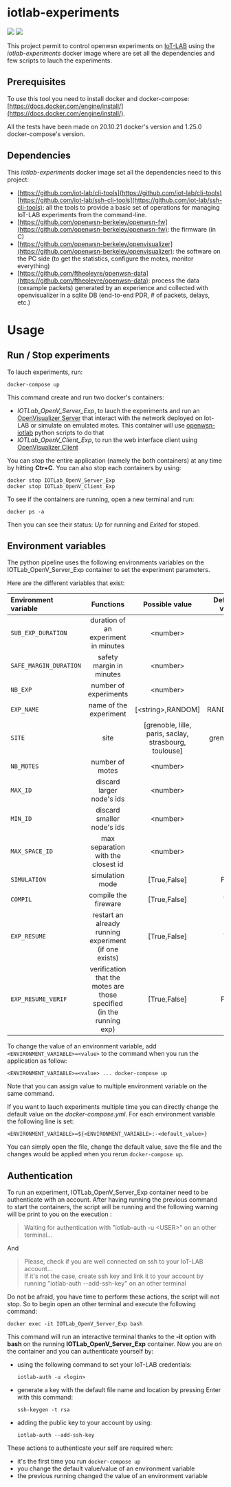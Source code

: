 # iotlab-experiments

![](https://img.shields.io/badge/docker-20.10.21-green)
![](https://img.shields.io/badge/docker_compose-1.25.0-green)

This project permit to control openwsn experiments on [IoT-LAB](https://www.iot-lab.info/) using the *iotlab-experiments* docker image where are set all the dependencies and few scripts to lauch the experiments.

## Prerequisites

To use this tool you need to install docker and docker-compose: [https://docs.docker.com/engine/install/](https://docs.docker.com/engine/install/).

All the tests have been made on 20.10.21 docker's version and 1.25.0 docker-compose's version.

## Dependencies

This *iotlab-experiments* docker image set all the dependencies need to this project:

- [https://github.com/iot-lab/cli-tools](https://github.com/iot-lab/cli-tools) [https://github.com/iot-lab/ssh-cli-tools](https://github.com/iot-lab/ssh-cli-tools): all the tools to provide a basic set of operations for managing IoT-LAB experiments from the command-line.
- [https://github.com/openwsn-berkeley/openwsn-fw](https://github.com/openwsn-berkeley/openwsn-fw): the firmware (in C)
- [https://github.com/openwsn-berkeley/openvisualizer](https://github.com/openwsn-berkeley/openvisualizer): the software on the PC side (to get the statistics, configure the motes, monitor everything)
-  [https://github.com/ftheoleyre/openwsn-data](https://github.com/ftheoleyre/openwsn-data): process the data (cexample packets) generated by an experience and collected with openvisualizer in a sqlite DB (end-to-end PDR, # of packets, delays, etc.)

# Usage

## Run / Stop experiments

To lauch experiments, run:
```
docker-compose up 
```

This command create and run two docker's containers:
- *IOTLab_OpenV_Server_Exp*, to lauch the experiments and run an [OpenVisualizer Server](https://github.com/openwsn-berkeley/openvisualizer) that interact with the network deployed on Iot-LAB or simulate on emulated motes. This container will use [openwsn-iotlab](https://github.com/ftheoleyre/openwsn-iotlab.git) python scripts to do that
- *IOTLab_OpenV_Client_Exp*, to run the web interface client using [OpenVisualizer Client](https://github.com/openwsn-berkeley/openvisualizer)

You can stop the entire application (namely the both containers) at any time by hitting **Ctr+C**. You can also stop each containers by using:
```
docker stop IOTLab_OpenV_Server_Exp
docker stop IOTLab_OpenV_Client_Exp
```

To see if the containers are running, open a new terminal and run:
```
docker ps -a
```
Then you can see their status: *Up* for running and *Exited* for stoped.

## Environment variables

The python pipeline uses the following environments variables on the IOTLab_OpenV_Server_Exp container to set the experiment parameters.

Here are the different variables that exist:

| Environment variable    | Functions     | Possible value  | Default value |
|:----------|:-------------:|:------------:|--------------:|
|`SUB_EXP_DURATION`|duration of an experiment in minutes|\<number\>|60|
|`SAFE_MARGIN_DURATION`|safety margin in minutes|\<number\>|30|
|`NB_EXP`|number of experiments|\<number\>|5|
|`EXP_NAME`|name of the experiment|[\<string\>,RANDOM]|RANDOM|
|`SITE`|site|[grenoble, lille, paris, saclay, strasbourg, toulouse]|grenoble|
|`NB_MOTES`|number of motes|\<number\>|12|
|`MAX_ID`|discard larger node's ids|\<number\>|289|
|`MIN_ID`|discard smaller node's ids|\<number\>|70|
|`MAX_SPACE_ID`|max separation with the closest id|\<number\>|9|
|`SIMULATION`|simulation mode|[True,False]|False|
|`COMPIL`|compile the fireware|[True,False]|True|
|`EXP_RESUME`|restart an already running experiment (if one exists)|[True,False]|True|
|`EXP_RESUME_VERIF`|verification that the motes are those specified (in the running exp)|[True,False]|False|

To change the value of an environment variable, add `<ENVIRONMENT_VARIABLE>=<value>` to the command when you run the application as follow:
```
<ENVIRONMENT_VARIABLE>=<value> ... docker-compose up
```
Note that you can assign value to multiple environment variable on the same command.

If you want to lauch experiments multiple time you can directly change the default value on the *docker-compose.yml*. For each environment variable the following line is set:
```
<ENVIRONMENT_VARIABLE>=${<ENVIRONMENT_VARIABLE>:-<default_value>}
```
You can simply open the file, change the default value, save the file and the changes would be applied when you rerun `docker-compose up`.

## Authentication

To run an experiment, IOTLab_OpenV_Server_Exp container need to be authenticate with an account. After having running the previous command to start the containers, the script will be running and the following warning will be print to you on the execution :

> Waiting for authentication with "iotlab-auth -u \<USER\>" on an other terminal...

And

> Please, check if you are well connected on ssh to your IoT-LAB account...\
> If it's not the case, create ssh key and link it to your account by running "iotlab-auth --add-ssh-key" on an other terminal

Do not be afraid, you have time to perform these actions, the script will not stop.
So to begin open an other terminal and execute the following command:

```
docker exec -it IOTLab_OpenV_Server_Exp bash
```
This command will run an interactive terminal thanks to the **-it** option with **bash** on the running **IOTLab_OpenV_Server_Exp** container. Now you are on the container and you can authenticate yourself by:
- using the following command to set your IoT-LAB credentials:
    ```
    iotlab-auth -u <login>
    ```
- generate a key with the default file name and location by pressing Enter with this command:
    ```
    ssh-keygen -t rsa
    ```
- adding the public key to your account by using:
    ```
    iotlab-auth --add-ssh-key
    ```

These actions to authenticate your self are required when:
- it's the first time you run `docker-compose up`
- you change the default value/value of an environment variable
- the previous running changed the value of an environment variable
